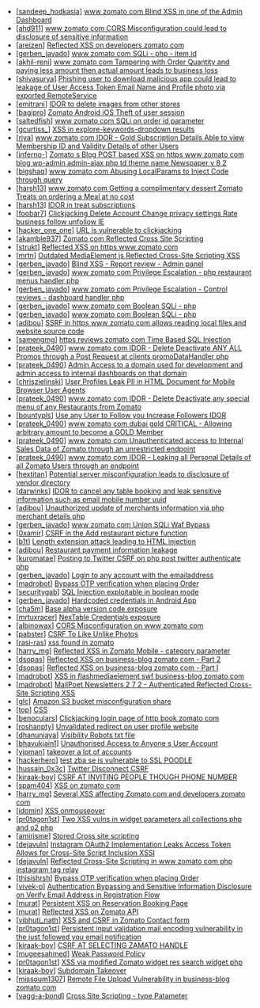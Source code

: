 * [[sandeep_hodkasia](https://hackerone.com/sandeep_hodkasia)] [ www zomato com Blind XSS in one of the Admin Dashboard](https://hackerone.com/reports/419731)
* [[ahd911](https://hackerone.com/ahd911)] [ www zomato com CORS Misconfiguration could lead to disclosure of sensitive information](https://hackerone.com/reports/426165)
* [[areizen](https://hackerone.com/areizen)] [Reflected XSS on developers zomato com](https://hackerone.com/reports/418823)
* [[gerben_javado](https://hackerone.com/gerben_javado)] [ www zomato com SQLi - php                - item id](https://hackerone.com/reports/403616)
* [[akhil-reni](https://hackerone.com/akhil-reni)] [ www zomato com Tampering with Order Quantity and paying less amount then actual amount leads to business loss](https://hackerone.com/reports/403783)
* [[shivasurya](https://hackerone.com/shivasurya)] [Phishing user to download malicious app could lead to leakage of User Access Token Email Name and Profile photo via exported RemoteService](https://hackerone.com/reports/384257)
* [[emitrani](https://hackerone.com/emitrani)] [IDOR to delete images from other stores](https://hackerone.com/reports/404797)
* [[bagipro](https://hackerone.com/bagipro)] [ Zomato Android iOS Theft of user session](https://hackerone.com/reports/328486)
* [[saltedfish](https://hackerone.com/saltedfish)] [ www zomato com SQLi on order id parameter](https://hackerone.com/reports/358669)
* [[gcurtiss_](https://hackerone.com/gcurtiss_)] [XSS in explore-keywords-dropdown results ](https://hackerone.com/reports/347567)
* [[riya](https://hackerone.com/riya)] [ www zomato com IDOR - Gold Subscription Details Able to view Membership ID and Validity Details of other Users](https://hackerone.com/reports/344145)
* [[inferno-](https://hackerone.com/inferno-)] [ Zomato s Blog POST based XSS on https  www zomato com blog wp-admin admin-ajax php td theme name Newspaper v 8 2](https://hackerone.com/reports/335481)
* [[bigshaq](https://hackerone.com/bigshaq)] [ www zomato com Abusing LocalParams to Inject Code through            query](https://hackerone.com/reports/341600)
* [[harsh13](https://hackerone.com/harsh13)] [ www zomato com Getting a complimentary dessert Zomato Treats on ordering a Meal at no cost](https://hackerone.com/reports/321938)
* [[harsh13](https://hackerone.com/harsh13)] [IDOR in treat subscriptions](https://hackerone.com/reports/313050)
* [[foobar7](https://hackerone.com/foobar7)] [Clickjacking Delete Account Change privacy settings Rate business follow unfollow IE ](https://hackerone.com/reports/338569)
* [[hacker_one_one](https://hackerone.com/hacker_one_one)] [URL is vulnerable to clickjacking](https://hackerone.com/reports/337219)
* [[akamble937](https://hackerone.com/akamble937)] [Zomato com Reflected Cross Site Scripting](https://hackerone.com/reports/303522)
* [[strukt](https://hackerone.com/strukt)] [Reflected XSS on https  www zomato com](https://hackerone.com/reports/311639)
* [[mrtn](https://hackerone.com/mrtn)] [Outdated MediaElement js Reflected Cross-Site Scripting XSS ](https://hackerone.com/reports/155228)
* [[gerben_javado](https://hackerone.com/gerben_javado)] [Blind XSS - Report review - Admin panel](https://hackerone.com/reports/314126)
* [[gerben_javado](https://hackerone.com/gerben_javado)] [ www zomato com Privilege Escalation - php restaurant menus handler php](https://hackerone.com/reports/300454)
* [[gerben_javado](https://hackerone.com/gerben_javado)] [ www zomato com Privilege Escalation - Control reviews -       dashboard handler php](https://hackerone.com/reports/300099)
* [[gerben_javado](https://hackerone.com/gerben_javado)] [ www zomato com Boolean SQLi -            php](https://hackerone.com/reports/301257)
* [[gerben_javado](https://hackerone.com/gerben_javado)] [ www zomato com Boolean SQLi -         php](https://hackerone.com/reports/297534)
* [[adibou](https://hackerone.com/adibou)] [SSRF in https  www zomato com       allows reading local files and website source code](https://hackerone.com/reports/271224)
* [[samengmg](https://hackerone.com/samengmg)] [ https  reviews zomato com Time Based SQL Injection](https://hackerone.com/reports/300176)
* [[prateek_0490](https://hackerone.com/prateek_0490)] [ www zomato com IDOR - Delete Deactivate ANY ALL Promos through a Post Request at  clients promoDataHandler php ](https://hackerone.com/reports/264754)
* [[prateek_0490](https://hackerone.com/prateek_0490)] [Admin Access to a domain used for development and admin access to internal dashboards on that domain](https://hackerone.com/reports/271407)
* [[chriszielinski](https://hackerone.com/chriszielinski)] [User Profiles Leak PII in HTML Document for Mobile Browser User Agents](https://hackerone.com/reports/288596)
* [[prateek_0490](https://hackerone.com/prateek_0490)] [ www zomato com IDOR - Delete Deactivate any special menu of any Restaurants from Zomato](https://hackerone.com/reports/264919)
* [[bountypls](https://hackerone.com/bountypls)] [Use any User to Follow you Increase Followers  IDOR ](https://hackerone.com/reports/245969)
* [[prateek_0490](https://hackerone.com/prateek_0490)] [ www zomato com dubai gold CRITICAL - Allowing arbitrary amount to become a GOLD Member](https://hackerone.com/reports/254211)
* [[prateek_0490](https://hackerone.com/prateek_0490)] [ www zomato com Unauthenticated access to Internal Sales Data of Zomato through an unrestricted endpoint](https://hackerone.com/reports/263535)
* [[prateek_0490](https://hackerone.com/prateek_0490)] [ www zomato com IDOR - Leaking all Personal Details of all Zomato Users through an endpoint](https://hackerone.com/reports/269937)
* [[hextitan](https://hackerone.com/hextitan)] [Potential server misconfiguration leads to disclosure of vendor directory](https://hackerone.com/reports/271391)
* [[darwinks](https://hackerone.com/darwinks)] [IDOR to cancel any table booking and leak sensitive information such as email mobile number uuid](https://hackerone.com/reports/265258)
* [[adibou](https://hackerone.com/adibou)] [Unauthorized update of merchants information via php merchant details php](https://hackerone.com/reports/255651)
* [[gerben_javado](https://hackerone.com/gerben_javado)] [ www zomato com Union SQLi  Waf Bypass](https://hackerone.com/reports/258582)
* [[0xamir](https://hackerone.com/0xamir)] [CSRF in the Add restaurant picture function](https://hackerone.com/reports/169699)
* [[b1t](https://hackerone.com/b1t)] [Length extension attack leading to HTML injection](https://hackerone.com/reports/251572)
* [[adibou](https://hackerone.com/adibou)] [Restaurant payment information leakage](https://hackerone.com/reports/252043)
* [[kuromatae](https://hackerone.com/kuromatae)] [Posting to Twitter CSRF on php post twitter authenticate php](https://hackerone.com/reports/249234)
* [[gerben_javado](https://hackerone.com/gerben_javado)] [Login to any account with the emailaddress](https://hackerone.com/reports/245408)
* [[madrobot](https://hackerone.com/madrobot)] [Bypass OTP verification when placing Order](https://hackerone.com/reports/247158)
* [[securitygab](https://hackerone.com/securitygab)] [SQL Injection exploitable in boolean mode](https://hackerone.com/reports/246412)
* [[gerben_javado](https://hackerone.com/gerben_javado)] [               Hardcoded credentials in Android App](https://hackerone.com/reports/246995)
* [[cha5m](https://hackerone.com/cha5m)] [Base alpha version code exposure](https://hackerone.com/reports/167859)
* [[mrtuxracer](https://hackerone.com/mrtuxracer)] [NexTable Credentials exposure](https://hackerone.com/reports/120941)
* [[albinowax](https://hackerone.com/albinowax)] [CORS Misconfiguration on www zomato com](https://hackerone.com/reports/168574)
* [[pabster](https://hackerone.com/pabster)] [CSRF To Like Unlike Photos](https://hackerone.com/reports/230837)
* [[rasi-ras](https://hackerone.com/rasi-ras)] [xss found in zomato](https://hackerone.com/reports/240989)
* [[harry_mg](https://hackerone.com/harry_mg)] [Reflected XSS in Zomato Mobile - category parameter](https://hackerone.com/reports/230119)
* [[dsopas](https://hackerone.com/dsopas)] [Reflected XSS on business-blog zomato com - Part 2](https://hackerone.com/reports/137906)
* [[dsopas](https://hackerone.com/dsopas)] [Reflected XSS on business-blog zomato com - Part I](https://hackerone.com/reports/137905)
* [[madrobot](https://hackerone.com/madrobot)] [XSS in flashmediaelement swf business-blog zomato com ](https://hackerone.com/reports/200351)
* [[madrobot](https://hackerone.com/madrobot)] [MailPoet Newsletters  2 7 2 - Authenticated Reflected Cross-Site Scripting XSS ](https://hackerone.com/reports/200355)
* [[glc](https://hackerone.com/glc)] [Amazon S3 bucket misconfiguration share ](https://hackerone.com/reports/229690)
* [[top](https://hackerone.com/top)] [CSS](https://hackerone.com/reports/145686)
* [[benoculars](https://hackerone.com/benoculars)] [Clickjacking login page of http  book zomato com ](https://hackerone.com/reports/146948)
* [[roshanpty](https://hackerone.com/roshanpty)] [Unvalidated redirect on user profile website](https://hackerone.com/reports/143265)
* [[dhanunjaya](https://hackerone.com/dhanunjaya)] [Visibility Robots txt file](https://hackerone.com/reports/156182)
* [[bhavukjain1](https://hackerone.com/bhavukjain1)] [Unauthorised Access to Anyone s User Account](https://hackerone.com/reports/202921)
* [[yipman](https://hackerone.com/yipman)] [takeover a lot of accounts](https://hackerone.com/reports/180388)
* [[hackerhero](https://hackerone.com/hackerhero)] [test zba se is vulnerable to SSL POODLE ](https://hackerone.com/reports/201520)
* [[hussain_0x3c](https://hackerone.com/hussain_0x3c)] [Twitter Disconnect CSRF](https://hackerone.com/reports/114127)
* [[kiraak-boy](https://hackerone.com/kiraak-boy)] [CSRF AT INVITING PEOPLE THOUGH PHONE NUMBER](https://hackerone.com/reports/113865)
* [[spam404](https://hackerone.com/spam404)] [XSS on zomato com](https://hackerone.com/reports/143294)
* [[harry_mg](https://hackerone.com/harry_mg)] [Several XSS affecting Zomato com and developers zomato com](https://hackerone.com/reports/114631)
* [[idomin](https://hackerone.com/idomin)] [XSS onmouseover ](https://hackerone.com/reports/139981)
* [[pr0tagon1st](https://hackerone.com/pr0tagon1st)] [Two XSS vulns in widget parameters all collections php and o2 php ](https://hackerone.com/reports/115560)
* [[amirisme](https://hackerone.com/amirisme)] [Stored Cross site scripting](https://hackerone.com/reports/145246)
* [[dejavuln](https://hackerone.com/dejavuln)] [Instagram OAuth2 Implementation Leaks Access Token Allows for Cross-Site Script Inclusion XSSI ](https://hackerone.com/reports/138270)
* [[dejavuln](https://hackerone.com/dejavuln)] [Reflected Cross-Site Scripting in www zomato com php instagram tag relay](https://hackerone.com/reports/138262)
* [[thisishrsh](https://hackerone.com/thisishrsh)] [Bypass OTP verification when placing Order](https://hackerone.com/reports/142221)
* [[vivek-p](https://hackerone.com/vivek-p)] [Authentication Bypassing and Sensitive Information Disclosure on Verify Email Address in Registration Flow](https://hackerone.com/reports/124151)
* [[murat](https://hackerone.com/murat)] [Persistent XSS on Reservation  Booking Page](https://hackerone.com/reports/123005)
* [[murat](https://hackerone.com/murat)] [Reflected XSS on Zomato API](https://hackerone.com/reports/125762)
* [[vibhuti_nath](https://hackerone.com/vibhuti_nath)] [XSS and CSRF in Zomato Contact form](https://hackerone.com/reports/115248)
* [[pr0tagon1st](https://hackerone.com/pr0tagon1st)] [Persistent input validation mail encoding vulnerability in the just followed you email notification ](https://hackerone.com/reports/114879)
* [[kiraak-boy](https://hackerone.com/kiraak-boy)] [CSRF AT SELECTING ZAMATO HANDLE](https://hackerone.com/reports/113857)
* [[mugeesahmed](https://hackerone.com/mugeesahmed)] [Weak Password Policy](https://hackerone.com/reports/115036)
* [[pr0tagon1st](https://hackerone.com/pr0tagon1st)] [XSS via modified Zomato widget res search widget php ](https://hackerone.com/reports/115402)
* [[kiraak-boy](https://hackerone.com/kiraak-boy)] [Subdomain Takeover ](https://hackerone.com/reports/113869)
* [[missoum1307](https://hackerone.com/missoum1307)] [Remote File Upload Vulnerability in business-blog zomato com](https://hackerone.com/reports/114389)
* [[vagg-a-bond](https://hackerone.com/vagg-a-bond)] [Cross Site Scripting - type Patameter](https://hackerone.com/reports/114151)
